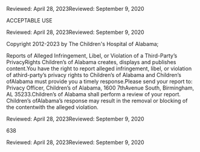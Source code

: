 Reviewed: April 28, 2023Reviewed: September 9, 2020

ACCEPTABLE USE

Reviewed: April 28, 2023Reviewed: September 9, 2020

Copyright 2012-2023 by The Children's Hospital of Alabama;



Reports of Alleged Infringement, Libel, or Violation of a Third-Party’s PrivacyRights Children’s of Alabama creates, displays and publishes content.You have the right to report alleged infringement, libel, or violation of athird-party’s privacy rights to Children’s of Alabama and Children’s ofAlabama must provide you a timely response.Please send your report to: Privacy Officer, Children’s of Alabama, 1600 7thAvenue South, Birmingham, AL 35233.Children’s of Alabama shall perform a review of your report. Children’s ofAlabama’s response may result in the removal or blocking of the contentwith the alleged violation.



Reviewed: April 28, 2023Reviewed: September 9, 2020

638



Reviewed: April 28, 2023Reviewed: September 9, 2020